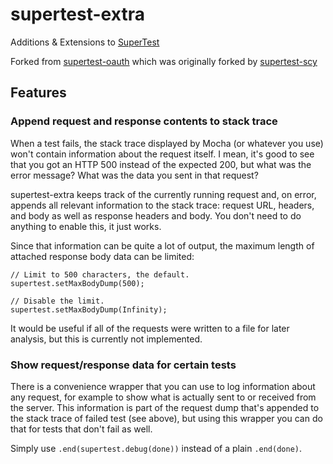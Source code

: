 # supertest-extra

Additions & Extensions to [SuperTest](https://github.com/visionmedia/supertest)

Forked from [supertest-oauth](https://github.com/ryankelley/supertest-oauth) which was originally forked by [supertest-scy](https://github.com/scy/supertest-scy)

## Features

### Append request and response contents to stack trace

When a test fails, the stack trace displayed by Mocha (or whatever you use) won't contain information about the request itself. I mean, it's good to see that you got an HTTP 500 instead of the expected 200, but what was the error message? What was the data you sent in that request?

supertest-extra keeps track of the currently running request and, on error, appends all relevant information to the stack trace: request URL, headers, and body as well as response headers and body. You don't need to do anything to enable this, it just works.

Since that information can be quite a lot of output, the maximum length of attached response body data can be limited:

    // Limit to 500 characters, the default.
    supertest.setMaxBodyDump(500);

    // Disable the limit.
    supertest.setMaxBodyDump(Infinity);

It would be useful if all of the requests were written to a file for later analysis, but this is currently not implemented.


### Show request/response data for certain tests

There is a convenience wrapper that you can use to log information about any request,
for example to show what is actually sent to or received from the server.
This information is part of the request dump that's appended to the stack trace of failed test (see above),
but using this wrapper you can do that for tests that don't fail as well.

Simply use `.end(supertest.debug(done))` instead of a plain `.end(done)`.

